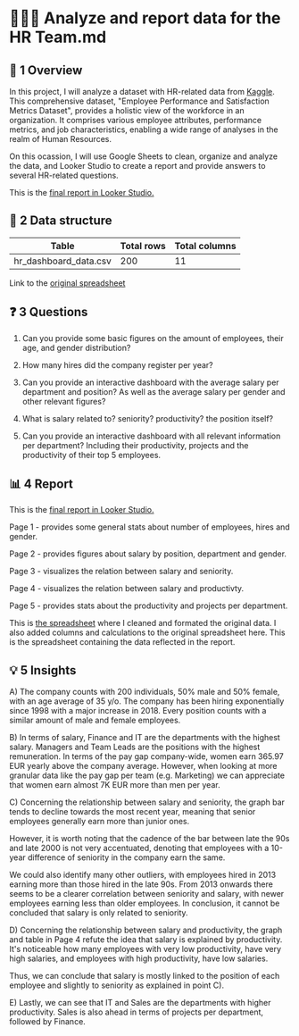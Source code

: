 # 🧑‍🤝‍🧑 Analyze and report data for the HR Team.md

## 📌 1 Overview

In this project, I will analyze a dataset with HR-related data from [Kaggle](https://www.kaggle.com/datasets/adityaab1407/employee-productivity-and-satisfaction-hr-data?resource=download). This comprehensive dataset, "Employee Performance and Satisfaction Metrics Dataset", provides a holistic view of the workforce in an organization. It comprises various employee attributes, performance metrics, and job characteristics, enabling a wide range of analyses in the realm of Human Resources.

On this ocassion, I will use Google Sheets to clean, organize and analyze the data, and Looker Studio to create a report and provide answers to several HR-related questions. 

This is the [final report in Looker Studio.](https://lookerstudio.google.com/u/1/reporting/2272b48c-ed1b-481e-ad8e-7d390f9a20ec/page/7dw6D)


## 📐 2 Data structure

 Table  | Total rows   |  Total columns
------------- | ------------- | ------------------
hr_dashboard_data.csv | 200 | 11

Link to the [original spreadsheet](https://docs.google.com/spreadsheets/d/1Cy4XFhKRKTo6p3pu8g6XY3DOw66rmRvK3r3ZjNHQ9GU/edit?gid=2128543806#gid=2128543806)


## ❓ 3 Questions

1. Can you provide some basic figures on the amount of employees, their age, and gender distribution? 

2. How many hires did the company register per year?

3. Can you provide an interactive dashboard with the average salary per department and position? As well as the average salary per gender and other relevant figures? 
   
4. What is salary related to? seniority? productivity? the position itself?

5. Can you provide an interactive dashboard with all relevant information per department? Including their productivity, projects and the productivity of their top 5 employees. 


## 📊 4 Report

This is the [final report in Looker Studio.](https://lookerstudio.google.com/u/1/reporting/2272b48c-ed1b-481e-ad8e-7d390f9a20ec/page/7dw6D)

Page 1 - provides some general stats about number of employees, hires and gender.

Page 2 - provides figures about salary by position, department and gender.

Page 3 - visualizes the relation between salary and seniority.

Page 4 - visualizes the relation between salary and productivty.

Page 5 - provides stats about the productivity and projects per department. 


This is [the spreadsheet](https://docs.google.com/spreadsheets/d/1Cy4XFhKRKTo6p3pu8g6XY3DOw66rmRvK3r3ZjNHQ9GU/edit?gid=760557872#gid=760557872) where I cleaned and formated the original data. I also added columns and calculations to the original spreadsheet here. This is the spreadsheet containing the data reflected in the report. 


## 💡 5 Insights 

A) The company counts with 200 individuals, 50% male and 50% female, with an age average of 35 y/o. The company has been hiring exponentially since 1998 with a major increase in 2018. Every position counts with a similar amount of male and female employees.

B) In terms of salary, Finance and IT are the departments with the highest salary. Managers and Team Leads are the positions with the highest remuneration. In terms of the pay gap company-wide, women earn 365.97 EUR yearly above the company average. However, when looking at more granular data like the pay gap per team (e.g. Marketing) we can appreciate that women earn almost 7K EUR more than men per year. 

C) Concerning the relationship between salary and seniority, the graph bar tends to decline towards the most recent year, meaning that senior employees generally earn more than junior ones. 

However, it is worth noting that the cadence of the bar between late the 90s and late 2000 is not very accentuated, denoting that employees with a 10-year difference of seniority in the company earn the same. 

We could also identify many other outliers, with employees hired in 2013 earning more than those hired in the late 90s. From 2013 onwards there seems to be a clearer correlation between seniority and salary, with newer employees earning less than older employees. In conclusion, it cannot be concluded that salary is only related to seniority. 

D) Concerning the relationship between salary and productivity, the graph and table in Page 4 refute the idea that salary is explained by productivity. It's noticeable how many employees with very low productivity, have very high salaries, and employees with high productivity, have low salaries. 

Thus, we can conclude that salary is mostly linked to the position of each employee and slightly to seniority as explained in point C). 

E) Lastly, we can see that IT and Sales are the departments with higher productivity. Sales is also ahead in terms of projects per department, followed by Finance. 
							
							
							
							
							
 
